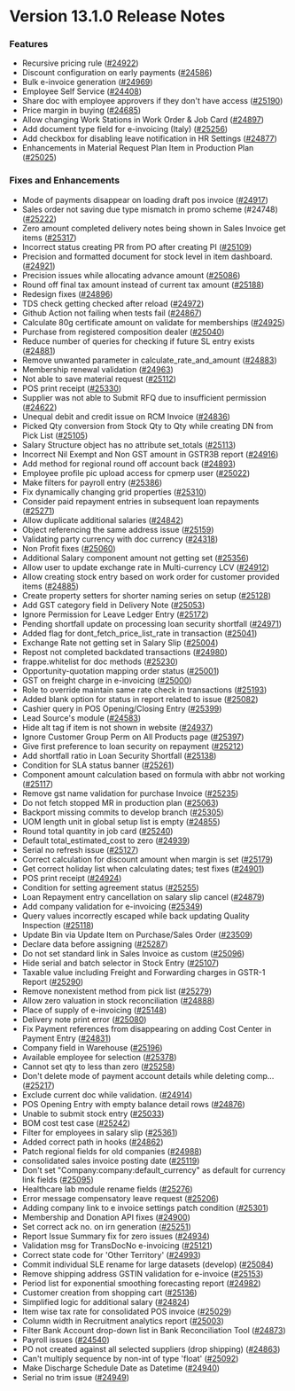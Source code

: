 # Version 13.1.0 Release Notes

### Features

- Recursive pricing rule ([#24922](https://github.com/frappe/cpmerp/pull/24922))
- Discount configuration on early payments ([#24586](https://github.com/frappe/cpmerp/pull/24586))
- Bulk e-invoice generation ([#24969](https://github.com/frappe/cpmerp/pull/24969))
- Employee Self Service ([#24408](https://github.com/frappe/cpmerp/pull/24408))
- Share doc with employee approvers if they don't have access ([#25190](https://github.com/frappe/cpmerp/pull/25190))
- Price margin in buying ([#24685](https://github.com/frappe/cpmerp/pull/24685))
- Allow changing Work Stations in Work Order & Job Card ([#24897](https://github.com/frappe/cpmerp/pull/24897))
- Add document type field for e-invoicing (Italy) ([#25256](https://github.com/frappe/cpmerp/pull/25256))
- Add checkbox for disabling leave notification in HR Settings ([#24877](https://github.com/frappe/cpmerp/pull/24877))
- Enhancements in Material Request Plan Item in Production Plan ([#25025](https://github.com/frappe/cpmerp/pull/25025))


### Fixes and Enhancements
- Mode of payments disappear on loading draft pos invoice ([#24917](https://github.com/frappe/cpmerp/pull/24917))
- Sales order not saving due type mismatch in promo scheme (#24748) ([#25222](https://github.com/frappe/cpmerp/pull/25222))
- Zero amount completed delivery notes being shown in Sales Invoice get items ([#25317](https://github.com/frappe/cpmerp/pull/25317))
- Incorrect status creating PR from PO after creating PI ([#25109](https://github.com/frappe/cpmerp/pull/25109))
- Precision and formatted document for stock level in item dashboard. ([#24921](https://github.com/frappe/cpmerp/pull/24921))
- Precision issues while allocating advance amount ([#25086](https://github.com/frappe/cpmerp/pull/25086))
- Round off final tax amount instead of current tax amount ([#25188](https://github.com/frappe/cpmerp/pull/25188))
- Redesign fixes ([#24896](https://github.com/frappe/cpmerp/pull/24896))
- TDS check getting checked after reload ([#24972](https://github.com/frappe/cpmerp/pull/24972))
- Github Action not failing when tests fail ([#24867](https://github.com/frappe/cpmerp/pull/24867))
- Calculate 80g certificate amount on validate for memberships ([#24925](https://github.com/frappe/cpmerp/pull/24925))
- Purchase from registered composition dealer ([#25040](https://github.com/frappe/cpmerp/pull/25040))
- Reduce number of queries for checking if future SL entry exists ([#24881](https://github.com/frappe/cpmerp/pull/24881))
- Remove unwanted parameter in calculate_rate_and_amount ([#24883](https://github.com/frappe/cpmerp/pull/24883))
- Membership renewal validation ([#24963](https://github.com/frappe/cpmerp/pull/24963))
- Not able to save material request ([#25112](https://github.com/frappe/cpmerp/pull/25112))
- POS print receipt ([#25330](https://github.com/frappe/cpmerp/pull/25330))
- Supplier was not able to Submit RFQ due to insufficient permission ([#24622](https://github.com/frappe/cpmerp/pull/24622))
- Unequal debit and credit issue on RCM Invoice ([#24836](https://github.com/frappe/cpmerp/pull/24836))
- Picked Qty conversion from Stock Qty to Qty while creating DN from Pick List ([#25105](https://github.com/frappe/cpmerp/pull/25105))
- Salary Structure object has no attribute set_totals ([#25113](https://github.com/frappe/cpmerp/pull/25113))
- Incorrect Nil Exempt and Non GST amount in GSTR3B report ([#24916](https://github.com/frappe/cpmerp/pull/24916))
- Add method for regional round off account back ([#24893](https://github.com/frappe/cpmerp/pull/24893))
- Employee profile pic upload access for cpmerp user ([#25022](https://github.com/frappe/cpmerp/pull/25022))
- Make filters for payroll entry ([#25386](https://github.com/frappe/cpmerp/pull/25386))
- Fix dynamically changing grid properties ([#25310](https://github.com/frappe/cpmerp/pull/25310))
- Consider paid repayment entries in subsequent loan repayments ([#25271](https://github.com/frappe/cpmerp/pull/25271))
- Allow duplicate additional salaries ([#24842](https://github.com/frappe/cpmerp/pull/24842))
- Object referencing the same address issue ([#25159](https://github.com/frappe/cpmerp/pull/25159))
- Validating party currency with doc currency ([#24318](https://github.com/frappe/cpmerp/pull/24318))
- Non Profit fixes ([#25060](https://github.com/frappe/cpmerp/pull/25060))
- Additional Salary component amount not getting set ([#25356](https://github.com/frappe/cpmerp/pull/25356))
- Allow user to update exchange rate in Multi-currency LCV ([#24912](https://github.com/frappe/cpmerp/pull/24912))
- Allow creating stock entry based on work order for customer provided items ([#24885](https://github.com/frappe/cpmerp/pull/24885))
- Create property setters for shorter naming series on setup ([#25128](https://github.com/frappe/cpmerp/pull/25128))
- Add GST category field in Delivery Note ([#25053](https://github.com/frappe/cpmerp/pull/25053))
- Ignore Permission for Leave Ledger Entry ([#25172](https://github.com/frappe/cpmerp/pull/25172))
- Pending shortfall update  on processing loan security shortfall ([#24971](https://github.com/frappe/cpmerp/pull/24971))
- Added flag for dont_fetch_price_list_rate in transaction ([#25041](https://github.com/frappe/cpmerp/pull/25041))
- Exchange Rate not getting set in Salary Slip ([#25004](https://github.com/frappe/cpmerp/pull/25004))
- Repost not completed backdated transactions ([#24980](https://github.com/frappe/cpmerp/pull/24980))
- frappe.whitelist for doc methods ([#25230](https://github.com/frappe/cpmerp/pull/25230))
- Opportunity-quotation mapping order status ([#25001](https://github.com/frappe/cpmerp/pull/25001))
- GST on freight charge in e-invoicing ([#25000](https://github.com/frappe/cpmerp/pull/25000))
- Role to override maintain same rate check in transactions ([#25193](https://github.com/frappe/cpmerp/pull/25193))
- Added blank option for status in report related to issue ([#25082](https://github.com/frappe/cpmerp/pull/25082))
- Cashier query in POS Opening/Closing Entry ([#25399](https://github.com/frappe/cpmerp/pull/25399))
- Lead Source's module ([#24583](https://github.com/frappe/cpmerp/pull/24583))
- Hide alt tag if item is not shown in website ([#24937](https://github.com/frappe/cpmerp/pull/24937))
- Ignore Customer Group Perm on All Products page ([#25397](https://github.com/frappe/cpmerp/pull/25397))
- Give first preference to loan security on repayment ([#25212](https://github.com/frappe/cpmerp/pull/25212))
- Add shortfall ratio in Loan Security Shortfall ([#25138](https://github.com/frappe/cpmerp/pull/25138))
- Condition for SLA status banner ([#25261](https://github.com/frappe/cpmerp/pull/25261))
- Component amount calculation based on formula with abbr not working ([#25117](https://github.com/frappe/cpmerp/pull/25117))
- Remove gst name validation for purchase Invoice ([#25235](https://github.com/frappe/cpmerp/pull/25235))
- Do not fetch stopped MR in production plan ([#25063](https://github.com/frappe/cpmerp/pull/25063))
- Backport missing commits to develop branch ([#25305](https://github.com/frappe/cpmerp/pull/25305))
- UOM length unit in global setup list is empty ([#24855](https://github.com/frappe/cpmerp/pull/24855))
- Round total quantity in job card ([#25240](https://github.com/frappe/cpmerp/pull/25240))
- Default total_estimated_cost to zero ([#24939](https://github.com/frappe/cpmerp/pull/24939))
- Serial no refresh issue ([#25127](https://github.com/frappe/cpmerp/pull/25127))
- Correct calculation for discount amount when margin is set ([#25179](https://github.com/frappe/cpmerp/pull/25179))
- Get correct holiday list when calculating dates; test fixes ([#24901](https://github.com/frappe/cpmerp/pull/24901))
- POS print receipt ([#24924](https://github.com/frappe/cpmerp/pull/24924))
- Condition for setting agreement status ([#25255](https://github.com/frappe/cpmerp/pull/25255))
- Loan Repayment entry cancellation on salary slip cancel ([#24879](https://github.com/frappe/cpmerp/pull/24879))
- Add company validation for e-invoicing ([#25349](https://github.com/frappe/cpmerp/pull/25349))
- Query values incorrectly escaped while back updating Quality Inspection ([#25118](https://github.com/frappe/cpmerp/pull/25118))
- Update Bin via Update Item on Purchase/Sales Order  ([#23509](https://github.com/frappe/cpmerp/pull/23509))
- Declare data before assigning ([#25287](https://github.com/frappe/cpmerp/pull/25287))
- Do not set standard link in Sales Invoice as custom ([#25096](https://github.com/frappe/cpmerp/pull/25096))
- Hide serial and batch selector in Stock Entry ([#25107](https://github.com/frappe/cpmerp/pull/25107))
- Taxable value including Freight and Forwarding charges in GSTR-1 Report ([#25290](https://github.com/frappe/cpmerp/pull/25290))
- Remove nonexistent method from pick list ([#25279](https://github.com/frappe/cpmerp/pull/25279))
- Allow zero valuation in stock reconciliation ([#24888](https://github.com/frappe/cpmerp/pull/24888))
- Place of supply of e-invoicing ([#25148](https://github.com/frappe/cpmerp/pull/25148))
- Delivery note print error ([#25080](https://github.com/frappe/cpmerp/pull/25080))
- Fix Payment references from disappearing on adding Cost Center in Payment Entry ([#24831](https://github.com/frappe/cpmerp/pull/24831))
- Company field in Warehouse ([#25196](https://github.com/frappe/cpmerp/pull/25196))
- Available employee for selection ([#25378](https://github.com/frappe/cpmerp/pull/25378))
- Cannot set qty to less than zero ([#25258](https://github.com/frappe/cpmerp/pull/25258))
- Don't delete mode of payment account details while deleting comp… ([#25217](https://github.com/frappe/cpmerp/pull/25217))
- Exclude current doc while validation. ([#24914](https://github.com/frappe/cpmerp/pull/24914))
- POS Opening Entry with empty balance detail rows ([#24876](https://github.com/frappe/cpmerp/pull/24876))
- Unable to submit stock entry ([#25033](https://github.com/frappe/cpmerp/pull/25033))
- BOM cost test case ([#25242](https://github.com/frappe/cpmerp/pull/25242))
- Filter for employees in salary slip ([#25361](https://github.com/frappe/cpmerp/pull/25361))
- Added correct path in hooks ([#24862](https://github.com/frappe/cpmerp/pull/24862))
- Patch regional fields for old companies ([#24988](https://github.com/frappe/cpmerp/pull/24988))
- consolidated sales invoice posting date ([#25119](https://github.com/frappe/cpmerp/pull/25119))
- Don't set "Company:company:default_currency" as default for currency link fields ([#25095](https://github.com/frappe/cpmerp/pull/25095))
- Healthcare lab module rename fields ([#25276](https://github.com/frappe/cpmerp/pull/25276))
- Error message compensatory leave request ([#25206](https://github.com/frappe/cpmerp/pull/25206))
- Adding company link to e invoice settings patch condition ([#25301](https://github.com/frappe/cpmerp/pull/25301))
- Membership and Donation API fixes ([#24900](https://github.com/frappe/cpmerp/pull/24900))
- Set correct ack no. on irn generation ([#25251](https://github.com/frappe/cpmerp/pull/25251))
- Report Issue Summary fix for zero issues ([#24934](https://github.com/frappe/cpmerp/pull/24934))
- Validation msg for TransDocNo e-invoicing ([#25121](https://github.com/frappe/cpmerp/pull/25121))
- Correct state code for 'Other Territory' ([#24993](https://github.com/frappe/cpmerp/pull/24993))
- Commit individual SLE rename for large datasets (develop) ([#25084](https://github.com/frappe/cpmerp/pull/25084))
- Remove shipping address GSTIN validation for e-invoice ([#25153](https://github.com/frappe/cpmerp/pull/25153))
- Period list for exponential smoothing forecasting report ([#24982](https://github.com/frappe/cpmerp/pull/24982))
- Customer creation from shopping cart ([#25136](https://github.com/frappe/cpmerp/pull/25136))
- Simplified logic for additional salary ([#24824](https://github.com/frappe/cpmerp/pull/24824))
- Item wise tax rate for consolidated POS invoice ([#25029](https://github.com/frappe/cpmerp/pull/25029))
- Column width in Recruitment analytics report ([#25003](https://github.com/frappe/cpmerp/pull/25003))
- Filter Bank Account drop-down list in Bank Reconciliation Tool ([#24873](https://github.com/frappe/cpmerp/pull/24873))
- Payroll issues ([#24540](https://github.com/frappe/cpmerp/pull/24540))
- PO not created against all selected suppliers (drop shipping) ([#24863](https://github.com/frappe/cpmerp/pull/24863))
- Can't multiply sequence by non-int of type 'float' ([#25092](https://github.com/frappe/cpmerp/pull/25092))
- Make Discharge Schedule Date as Datetime ([#24940](https://github.com/frappe/cpmerp/pull/24940))
- Serial no trim issue ([#24949](https://github.com/frappe/cpmerp/pull/24949))
